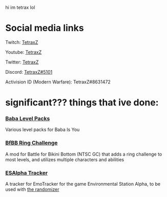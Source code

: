 hi im tetrax lol
# Social media links

Twitch: [TetraxZ](https://www.twitch.tv/tetraxz/)

Youtube: [TetraxZ](https://www.youtube.com/c/tetraxz)

Twitter: [TetraxZ](https://twitter.com/TetraxZ)

Discord: [TetraxZ#5101](https://discord.gg/xjhUsYq)

Activision ID (Modern Warfare): TetraxZ#8631472


# significant??? things that ive done:

### [Baba Level Packs](https://github.com/TetraxZ/Baba-Level-Packs)
Various level packs for Baba Is You

### [BfBB Ring Challenge](https://github.com/TetraxZ/BfBB-Ring-Challenge)
A mod for Battle for Bikini Bottom (NTSC GC) that adds a ring challenge to most levels, and utilizes multiple characters and abilities

### [ESAlpha Tracker](https://tetraxz.github.io/esalpha_tetraxz.zip)
A tracker for EmoTracker for the game Environmental Station Alpha, to be used with [the randomizer](https://www.speedrun.com/tools/ESA_randomizer_5.4_x9sni.zip)
